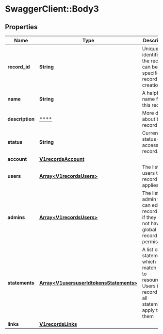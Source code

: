 # SwaggerClient::Body3

## Properties
Name | Type | Description | Notes
------------ | ------------- | ------------- | -------------
**record_id** | **String** | Unique identifier for the record, can be specified on record creation. | [optional] 
**name** | **String** | A helpful name for this record | 
**description** | [****](.md) | More details about this record | [optional] 
**status** | **String** | Current status of the access record. | [optional] 
**account** | [**V1recordsAccount**](V1recordsAccount.md) |  | 
**users** | [**Array&lt;V1recordsUsers&gt;**](V1recordsUsers.md) | The list of users this record applies to | 
**admins** | [**Array&lt;V1recordsUsers&gt;**](V1recordsUsers.md) | The list of admin that can edit this record even if they do not have global record edit permissions. | [optional] 
**statements** | [**Array&lt;V1usersuserIdtokensStatements&gt;**](V1usersuserIdtokensStatements.md) | A list of statements which match roles to resources. Users in this record have all statements apply to them | 
**links** | [**V1recordsLinks**](V1recordsLinks.md) |  | 

